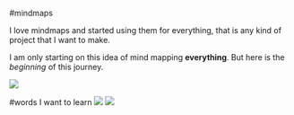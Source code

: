 #mindmaps

I love mindmaps and started using them for everything, that is any kind of project that I want to make.

I am only starting on this idea of mind mapping **everything**. But here is the *beginning* of this journey.

![](https://i.imgur.com/YnnXEPS.png)

#words I want to learn
![](https://i.imgur.com/MlvJ6y1.png)
![](https://i.imgur.com/1sTp9os.png)
